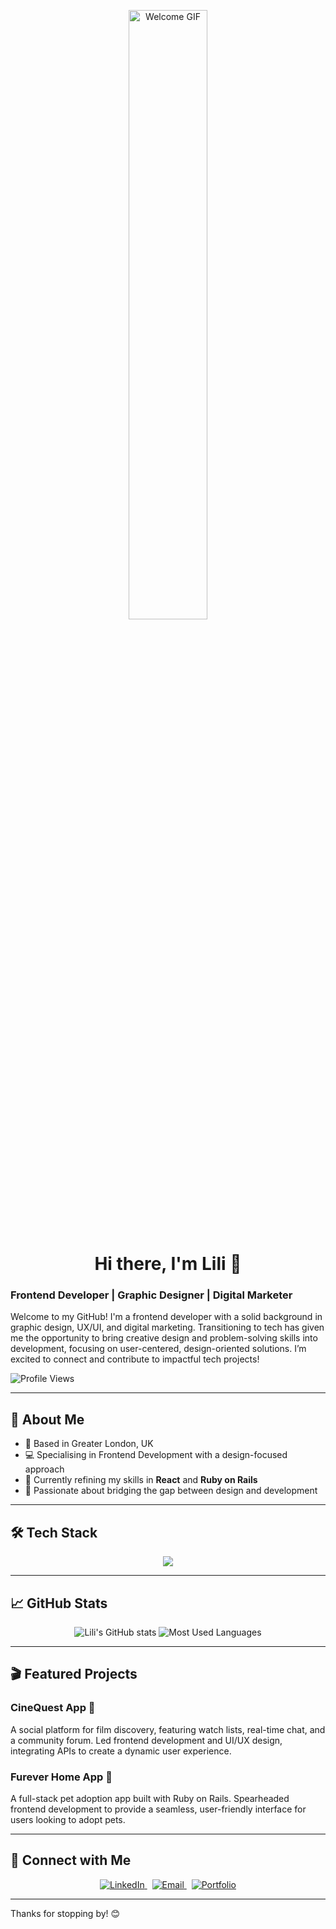 <p align="center">
  <img src="https://i.giphy.com/media/v1.Y2lkPTc5MGI3NjExOG9uZ2t3ZnowbGtpZmNmanhkdTFzb3g4cXI2cHdpYTI5Z28yZWZoMSZlcD12MV9pbnRlcm5hbF9naWZfYnlfaWQmY3Q9Zw/lXHwJv89PvdN200Anr/giphy.gif" alt="Welcome GIF" width="50%" />
</p>

<h1 align="center">Hi there, I'm Lili 👋</h1>

### Frontend Developer | Graphic Designer | Digital Marketer

Welcome to my GitHub! I'm a frontend developer with a solid background in graphic design, UX/UI, and digital marketing. Transitioning to tech has given me the opportunity to bring creative design and problem-solving skills into development, focusing on user-centered, design-oriented solutions. I’m excited to connect and contribute to impactful tech projects!

![Profile Views](https://komarev.com/ghpvc/?username=lilixiao-git&color=grey)

---

## 🌟 About Me

- 📍 Based in Greater London, UK
- 💻 Specialising in Frontend Development with a design-focused approach
- 🌱 Currently refining my skills in **React** and **Ruby on Rails**
- 🎨 Passionate about bridging the gap between design and development

---

## 🛠️ Tech Stack

<p align="center">
  <img src="https://skillicons.dev/icons?i=html,css,javascript,react,rails,ruby,github,figma,photoshop,illustrator,figma&theme=light" />
</p>

---

## 📈 GitHub Stats

<p align="center">
  <img src="https://github-readme-stats.vercel.app/api?username=lilixiao-git&show_icons=true&theme=default" alt="Lili's GitHub stats" />
  <img src="https://github-readme-stats.vercel.app/api/top-langs/?username=lilixiao-git&layout=compact&theme=default" alt="Most Used Languages" />
</p>


---

## 🎬 Featured Projects

### CineQuest App 🎥
A social platform for film discovery, featuring watch lists, real-time chat, and a community forum. Led frontend development and UI/UX design, integrating APIs to create a dynamic user experience.

### Furever Home App 🐾
A full-stack pet adoption app built with Ruby on Rails. Spearheaded frontend development to provide a seamless, user-friendly interface for users looking to adopt pets.

---

## 🔗 Connect with Me

<div align="center">
  <a href="https://linkedin.com/in/lili-xiao" target="_blank">
    <img src="https://img.shields.io/badge/LinkedIn-000?logo=linkedin&logoColor=white&style=for-the-badge" alt="LinkedIn" />
  </a>
  &nbsp;
  <a href="mailto:llxiao.design@gmail.com" target="_blank">
    <img src="https://img.shields.io/badge/Email-000?logo=gmail&logoColor=white&style=for-the-badge" alt="Email" />
  </a>
  &nbsp;
  <a href="https://studiolx.uk" target="_blank">
    <img src="https://img.shields.io/badge/Portfolio-000?logo=dribbble&logoColor=white&style=for-the-badge" alt="Portfolio" />
  </a>
</div>

---

Thanks for stopping by! 😊
